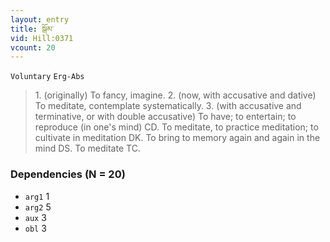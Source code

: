```yaml
---
layout: entry
title: སྒོམ་
vid: Hill:0371
vcount: 20
---
```

`Voluntary` `Erg-Abs`
> 1\.
 (originally) To fancy, imagine\.
 2\.
 (now, with accusative and dative) To meditate, contemplate systematically\.
 3\.
 (with accusative and terminative, or with double accusative) To have; to entertain; to reproduce (in one's mind) CD\.
 To meditate, to practice meditation; to cultivate in meditation DK\.
To bring to memory again and again in the mind DS\.
 To meditate TC\.

### Dependencies (N = 20)
* `arg1` 1
* `arg2` 5
* `aux` 3
* `obl` 3


